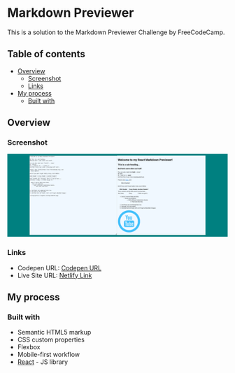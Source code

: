 # Markdown Previewer

This is a solution to the Markdown Previewer Challenge by FreeCodeCamp. 

## Table of contents

- [Overview](#overview)
  - [Screenshot](#screenshot)
  - [Links](#links)
- [My process](#my-process)
  - [Built with](#built-with)

## Overview

### Screenshot

![](./screenshot.jpg)

### Links

- Codepen URL: [Codepen URL](https://codepen.io/adhipathi/pen/NWXLjzV)
- Live Site URL: [Netlify Link](https://md-preview-fcc.netlify.app/)

## My process

### Built with

- Semantic HTML5 markup
- CSS custom properties
- Flexbox
- Mobile-first workflow
- [React](https://reactjs.org/) - JS library

